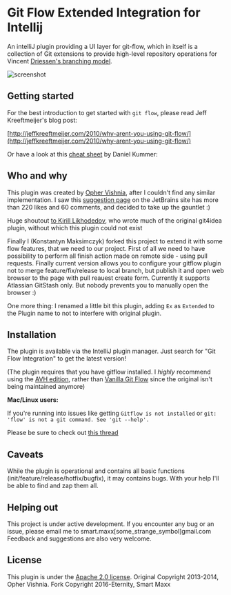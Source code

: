 # Git Flow Extended Integration for Intellij


An intelliJ plugin providing a UI layer for git-flow, which in itself is a collection of Git extensions to provide high-level repository operations for Vincent [Driessen's branching model](http://nvie.com/git-model).

![screenshot](http://opherv.github.io/gitflow4idea/images/gitflow.jpg)

## Getting started

For the best introduction to get started with `git flow`, please read Jeff Kreeftmeijer's blog post:

[http://jeffkreeftmeijer.com/2010/why-arent-you-using-git-flow/](http://jeffkreeftmeijer.com/2010/why-arent-you-using-git-flow/)

Or have a look at this [cheat sheet](http://danielkummer.github.io/git-flow-cheatsheet/) by Daniel Kummer:

## Who and why

This plugin was created by [Opher Vishnia](http://www.opherv.com), after I couldn't find any similar implementation.
I saw this [suggestion page](http://youtrack.jetbrains.com/issue/IDEA-65491) on the JetBrains site has more than 220 likes and 60 comments, and decided to take up the gauntlet :)

Huge shoutout [to Kirill Likhodedov](https://github.com/klikh), who wrote much of the original git4idea plugin, without which this plugin could not exist

Finally I (Konstantyn Maksimczyk) forked this project to extend it with some flow features, that we need to our project.
First of all we need to have possibility to perform all finish action made on remote side - using pull requests.
Finally current version allows you to configure your gitflow plugin not to merge feature/fix/release to local branch,
 but publish it and open web browser to the page with pull reauest create form. Currently it supports Atlassian
 GitStash only. But nobody prevents you to manually open the browser :)

One more thing: I renamed a little bit this plugin, adding `Ex` as `Extended` to the Plugin name to not to interfere
with original plugin.

## Installation

The plugin is available via the IntelliJ plugin manager. Just search for "Git Flow Integration" to get the latest version!

(The plugin requires that you have gitflow installed. I *highly* recommend using the [AVH edition](https://github.com/petervanderdoes/gitflow), rather than [Vanilla Git Flow](https://github.com/nvie/gitflow) since the original isn't being maintained anymore)

**Mac/Linux users:**

If you're running into issues like getting
`Gitflow is not installed`
or
`git: 'flow' is not a git command. See 'git --help'.`

Please be sure to check out [this thread](https://github.com/OpherV/gitflow4idea/issues/7)


## Caveats

While the plugin is operational and contains all basic functions (init/feature/release/hotfix/bugfix), it may contains
bugs. With your help I'll be able to find and zap them all.

## Helping out

This project is under active development.
If you encounter any bug or an issue, please email me to smart.maxx[some_strange_symbol]gmail.com
Feedback and suggestions are also very welcome.

## License

This plugin is under the [Apache 2.0 license](http://www.apache.org/licenses/LICENSE-2.0.html).
Original Copyright 2013-2014, Opher Vishnia.
Fork Copyright 2016-Eternity, Smart Maxx